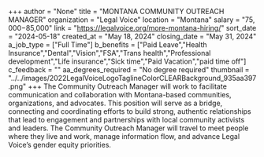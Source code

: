 +++
author = "None"
title = "MONTANA COMMUNITY OUTREACH MANAGER"
organization = "Legal Voice"
location = "Montana"
salary = "$75,000-$85,000"
link = "https://legalvoice.org/more-montana-hiring/"
sort_date = "2024-05-18"
created_at = "May 18, 2024"
closing_date = "May 31, 2024"
a_job_type = ["Full Time"]
b_benefits = ["Paid Leave","Health Insurance","Dental","Vision","FSA","Trans health","Professional development","Life insurance","Sick time","Paid Vacation","paid time off"]
c_feedback = ""
aa_degrees_required = "No degree required"
thumbnail = "../../images/2022LegalVoiceLogoTaglineColorCLEARBackground_935aa397.png"
+++
The Community Outreach Manager will work to facilitate communication and collaboration with Montana-based communities, organizations, and advocates. This position will serve as a bridge, connecting and coordinating efforts to build strong, authentic relationships that lead to engagement and partnerships with local community activists and leaders. The Community Outreach Manager will travel to meet people where they live and work, manage information flow, and advance Legal Voice’s gender equity priorities. 